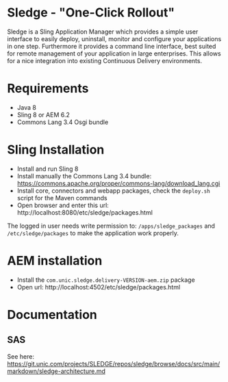 Sledge - "One-Click Rollout"
============================

Sledge is a Sling Application Manager which provides a simple user interface to easily deploy, uninstall, monitor and configure your applications in one step. 
Furthermore it provides a command line interface, best suited for remote management of your application in large enterprises. This allows for a nice integration into existing Continuous Delivery environments.


# Requirements

* Java 8
* Sling 8 or AEM 6.2
* Commons Lang 3.4 Osgi bundle


# Sling Installation

* Install and run Sling 8
* Install manually the Commons Lang 3.4 bundle: https://commons.apache.org/proper/commons-lang/download_lang.cgi
* Install core, connectors and webapp packages, check the `deploy.sh` script for the Maven commands
* Open browser and enter this url: http://localhost:8080/etc/sledge/packages.html

The logged in user needs write permission to: `/apps/sledge_packages` and `/etc/sledge/packages` to make the application work properly.


# AEM installation

* Install the `com.unic.sledge.delivery-VERSION-aem.zip` package
* Open url: http://localhost:4502/etc/sledge/packages.html


# Documentation

## SAS

See here: https://git.unic.com/projects/SLEDGE/repos/sledge/browse/docs/src/main/markdown/sledge-architecture.md
